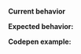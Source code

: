 <!-- 
Please note that bugs are dealt with higher priority, other issues will be dealt with whenever possible.
For feature requests, please delete everything below this line
For bugs, please check that your bug has not been reported and this is not a duplicate
-->

**Current behavior**
<!-- Describe how the bug manifests and steps to replicate. -->

**Expected behavior:**
<!-- Describe what the behavior would be without the bug. -->

**Codepen example:**
<!-- Link to a codepen example that demonstrates your issue.
You can fork the following as a template
https://codepen.io/ButchMonkey/pen/GzGZey -->
